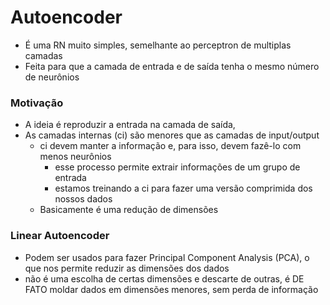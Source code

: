 # Autoencoder

* É uma RN muito simples, semelhante ao perceptron de multiplas camadas
* Feita para que a camada de entrada e de saída tenha o mesmo número de neurônios

### Motivação
* A ideia é reproduzir a entrada na camada de saída,
* As camadas internas (ci) são menores que as camadas de input/output
    * ci devem manter a informação e, para isso, devem fazê-lo com menos neurônios
        * esse processo permite extrair informações de um grupo de entrada
        * estamos treinando a ci para fazer uma versão comprimida dos nossos dados
   * Basicamente é uma redução de dimensões
   
### Linear Autoencoder
* Podem ser usados para fazer Principal Component Analysis (PCA), o que nos permite reduzir as dimensões dos dados
* não é uma escolha de certas dimensões e descarte de outras, é DE FATO moldar dados em dimensões menores, sem perda de informação